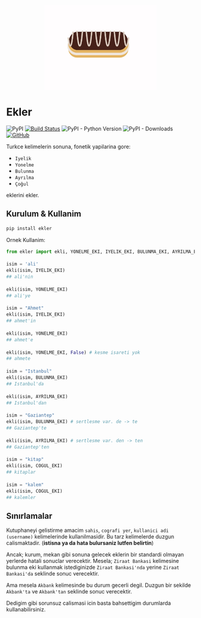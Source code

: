 <p align="center">
<img src="ekler.jpg" width="300">
</p>

# Ekler
![PyPI](https://img.shields.io/pypi/v/ekler?color=blue)
[![Build Status](https://travis-ci.com/alioguzhan/ekler.svg?branch=master)](https://travis-ci.com/alioguzhan/ekler)
![PyPI - Python Version](https://img.shields.io/pypi/pyversions/ekler)
![PyPI - Downloads](https://img.shields.io/pypi/dm/ekler?color=orange)
[![GitHub](https://img.shields.io/github/license/mashape/apistatus.svg)](https://opensource.org/licenses/MIT)


Turkce kelimelerin sonuna, fonetik yapilarina gore:

- `Iyelik` 
- `Yonelme`
- `Bulunma`
- `Ayrılma`
- `Çoğul`

eklerini ekler.

## Kurulum & Kullanim

```bash
pip install ekler
```

Ornek Kullanim:

```py
from ekler import ekli, YONELME_EKI, IYELIK_EKI, BULUNMA_EKI, AYRILMA_EKI

isim = 'ali'
ekli(isim, IYELIK_EKI)
## ali'nin

ekli(isim, YONELME_EKI)
## ali'ye

isim = "Ahmet"
ekli(isim, IYELIK_EKI)
## ahmet'in

ekli(isim, YONELME_EKI)
## ahmet'e

ekli(isim, YONELME_EKI, False) # kesme isareti yok
## ahmete

isim = "Istanbul"
ekli(isim, BULUNMA_EKI)
## Istanbul'da

ekli(isim, AYRILMA_EKI)
## Istanbul'dan

isim = "Gaziantep"
ekli(isim, BULUNMA_EKI) # sertlesme var. de -> te
## Gaziantep'te

ekli(isim, AYRILMA_EKI) # sertlesme var. den -> ten
## Gaziantep'ten

isim = "kitap"
ekli(isim, COGUL_EKI)
## kitaplar

isim = "kalem"
ekli(isim, COGUL_EKI)
## kalemler
```


## Sınırlamalar

Kutuphaneyi gelistirme amacim `sahis`, `cografi yer`, `kullanici adi (username)` kelimelerinde kullanilmasidir. Bu tarz kelimelerde duzgun calismaktadir. (__istisna ya da hata bulursaniz lutfen belirtin__)

Ancak; kurum, mekan gibi sonuna gelecek eklerin bir standardi olmayan yerlerde hatali sonuclar verecektir. Mesela; `Ziraat Bankasi` kelimesine bulunma eki kullanmak istediginizde `Ziraat Bankasi'nda` yerine `Ziraat Bankasi'da` seklinde sonuc verecektir. 

Ama mesela `Akbank` kelimesinde bu durum gecerli degil. Duzgun bir sekilde `Akbank'ta` ve `Akbank'tan` seklinde sonuc verecektir. 

Dedigim gibi sorunsuz calismasi icin basta bahsettigim durumlarda kullanabilirsiniz.
